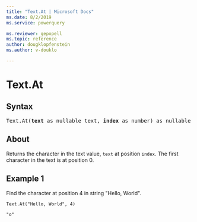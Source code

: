 ```yaml
---
title: "Text.At | Microsoft Docs"
ms.date: 8/2/2019
ms.service: powerquery

ms.reviewer: gepopell
ms.topic: reference
author: dougklopfenstein
ms.author: v-douklo

---
```

# Text.At

## Syntax

<pre>
Text.At(<b>text</b> as nullable text, <b>index</b> as number) as nullable text 
</pre>
  
## About  
Returns the character in the text value, `text` at position `index`. The first character in the text is at position 0.

## Example 1
Find the character at position 4 in string "Hello, World".

```powerquery-m
Text.At("Hello, World", 4)
```

`"o"`

